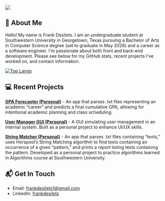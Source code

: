 ![](https://komarev.com/ghpvc/?username=frankrdesilets)

## 👋 About Me 

Hello! My name is Frank Desilets. I am an undergraduate student at Southwestern University in Georgetown, Texas pursuing a Bachelor of Arts
in Computer Science degree (set to graduate in May 2026) and a career as a software engineer. I'm passionate about both front and back-end development. Please see below
for my GitHub stats, recent projects I've worked on, and contact information.

[![Top Langs](https://github-readme-stats.vercel.app/api/top-langs/?username=frankrdesilets&hide_progress=true&theme=THEME_NAME)](https://github.com/anuraghazra/github-readme-stats)

## 💻 Recent Projects 

[**GPA Forecaster (Personal)**](https://github.com/frankrdesilets/gpa-forecaster) - An app that parses .txt files representing an academic “career” and predicts a final cumulative GPA, allowing for intentional academic planning and class scheduling.

[**User Manager GUI (Personal)**](https://github.com/frankrdesilets/user-manager-gui) - A GUI simulating user management in an internal system. Built as a personal project to enhance UI/UX skills.

[**String Matcher (Personal)**](https://github.com/frankrdesilets/string-matcher) - An app that parses .txt files containing “texts,” uses Horspool’s String Matching algorithm to find texts containing an occurrence of a given “pattern,” and prints a report listing texts containing the pattern. Developed as a personal project to practice algorithms learned in Algorithms course at Southwestern University.

## 📬 Get In Touch 

- Email: frankdesilets1@gmail.com </br>
- LinkedIn: [frankdesilets](https://www.linkedin.com/in/frankdesilets/)
